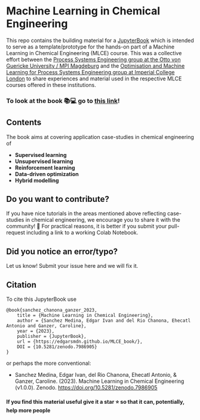 # Machine Learning in Chemical Engineering

This repo contains the building material for a [JupyterBook](https://jupyterbook.org/en/stable/intro.html)  which is intended to serve as a template/prototype for the hands-on part of a Machine Learning in Chemical Engineering (MLCE) course. This was a collective effort between the [Process Systems Engineering group at the Otto von Guericke University / MPI Magdeburg](https://www.mpi-magdeburg.mpg.de/2316/en) and the [Optimisation and Machine Learning for Process Systems Engineering group at Imperial College London](https://www.imperial.ac.uk/optimisation-and-machine-learning-for-process-engineering/about-us/) to share experiences and material used in the respective MLCE courses offered in these institutions.

### To look at the book 📚💻 go to [this link](https://edgarsmdn.github.io/MLCE_book/intro.html)!

## Contents

The book aims at covering application case-studies in chemical engineering of 

- **Supervised learning**
- **Unsupervised learning** 
- **Reinforcement learning** 
- **Data-driven optimization**
- **Hybrid modelling**

## Do you want to contribute?

If you have nice tutorials in the areas mentioned above reflecting case-studies in chemical engineering, we encourage you to share it with the community! 💪 For practical reasons, it is better if you submit your pull-request including a link to a working Colab Notebook.

## Did you notice an error/typo?

Let us know! Submit your issue here and we will fix it.

## Citation

To cite this JupyterBook use

```
@book{sanchez_chanona_ganzer_2023,
    title = {Machine Learning in Chemical Engineering},
    author = {Sanchez Medina, Edgar Ivan and del Rio Chanona, Ehecatl Antonio and Ganzer, Caroline},
    year = {2023},
    publisher = {JupyterBook},
    url = {https://edgarsmdn.github.io/MLCE_book/},
    DOI = {10.5281/zenodo.7986905}
}
```

or perhaps the more conventional:

- Sanchez Medina, Edgar Ivan, del Rio Chanona, Ehecatl Antonio, & Ganzer, Caroline. (2023). Machine Learning in Chemical Engineering (v1.0.0). Zenodo. https://doi.org/10.5281/zenodo.7986905

#### If you find this material useful give it a star ⭐ so that it can, potentially, help more people 


